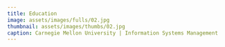 ```yaml
---
title: Education
image: assets/images/fulls/02.jpg
thumbnail: assets/images/thumbs/02.jpg
caption: Carnegie Mellon University | Information Systems Management
---
```

